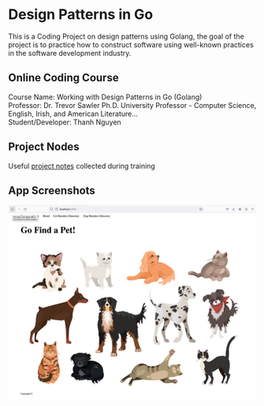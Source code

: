 # Design Patterns in Go

This is a Coding Project on design patterns using Golang, the goal of the project is to practice how to construct software using well-known practices in the software development industry.

## Online Coding Course
Course Name: Working with Design Patterns in Go (Golang)   
Professor: Dr. Trevor Sawler Ph.D. University Professor - Computer Science, English, Irish, and American Literature...   
Student/Developer: Thanh Nguyen

## Project Nodes
Useful [project notes](./notes.md) collected during training

## App Screenshots

![Home Page](https://github.com/tvn9/dpgo/blob/main/breeders/local/images/homepage.png)
